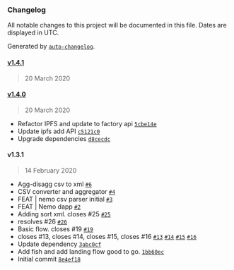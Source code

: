 ### Changelog

All notable changes to this project will be documented in this file. Dates are displayed in UTC.

Generated by [`auto-changelog`](https://github.com/CookPete/auto-changelog).

#### [v1.4.1](https://github.com/louisgv/nemo/compare/v1.4.0...v1.4.1)

> 20 March 2020

#### [v1.4.0](https://github.com/louisgv/nemo/compare/v1.3.1...v1.4.0)

> 20 March 2020

- Refactor IPFS and update to factory api [`5cbe14e`](https://github.com/louisgv/nemo/commit/5cbe14e66087091c9aff8c13a1cedf003b0d5bd6)
- Update ipfs add API [`c5121c0`](https://github.com/louisgv/nemo/commit/c5121c0fdad218ffa53ee3ca45c49b1e30225e41)
- Upgrade dependencies [`d8cecdc`](https://github.com/louisgv/nemo/commit/d8cecdc55cb5df01e240be358213f0ec5b280823)

#### v1.3.1

> 14 February 2020

- Agg-disagg csv to xml [`#6`](https://github.com/louisgv/nemo/pull/6)
- CSV converter and aggregator [`#4`](https://github.com/louisgv/nemo/pull/4)
- FEAT | nemo csv parser initial [`#3`](https://github.com/louisgv/nemo/pull/3)
- FEAT | Nemo dapp [`#2`](https://github.com/louisgv/nemo/pull/2)
- Adding sort xml. closes #25 [`#25`](https://github.com/louisgv/nemo/issues/25)
- resolves #26 [`#26`](https://github.com/louisgv/nemo/issues/26)
- Basic flow. closes #19 [`#19`](https://github.com/louisgv/nemo/issues/19)
- closes #13, closes #14, closes #15, closes #16 [`#13`](https://github.com/louisgv/nemo/issues/13) [`#14`](https://github.com/louisgv/nemo/issues/14) [`#15`](https://github.com/louisgv/nemo/issues/15) [`#16`](https://github.com/louisgv/nemo/issues/16)
- Update dependency [`3abc0cf`](https://github.com/louisgv/nemo/commit/3abc0cfd1acf6d896fcb1f3635f1f1669302ac30)
- Add fish and add landing flow good to go. [`1bb60ec`](https://github.com/louisgv/nemo/commit/1bb60ec249db2b4e54c8f5c392c02dd28e8963bb)
- Initial commit [`8e4ef18`](https://github.com/louisgv/nemo/commit/8e4ef18bfa63c850a0d2aae890753a08f7e04bb0)
